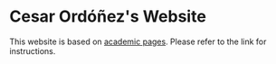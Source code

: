 # Cesar Ordóñez's Website
This website is based on [academic pages](https://www.github.com/academicpages/academicpages.github.io). Please refer to the link for instructions.
